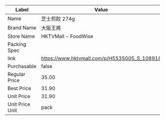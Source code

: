 | Label           | Value                                        |
| --------------- | -------------------------------------------- |
| Name            | 芝士煎餃 274g                                    |
| Brand Name      | 大阪王將                                         |
| Store Name      | HKTVMall - FoodWise                          |
| Packing Spec    |                                              |
| link            | https://www.hktvmall.com/p/H5535005_S_108918 |
| Purchasable     | false                                        |
| Regular Price   | 35.00                                        |
| Best Price      | 31.90                                        |
| Unit Price      | 31.90                                        |
| Unit Price Unit | pack                                         |
